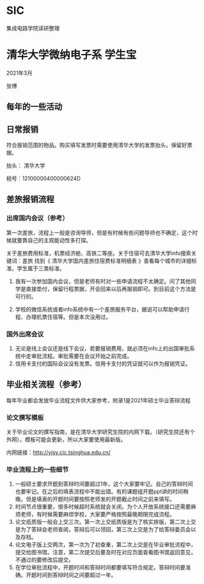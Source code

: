 # SIC
集成电路学院读研整理

# 清华大学微纳电子系 学生宝

2021年3月

张博



## 每年的一些活动

## 日常报销

符合报销范围的物品。购买填写发票时需要使用清华大学的发票抬头。保留好票据。

抬头： 清华大学

税号：12100000400000624D

## 差旅报销流程

### 出席国内会议（参考）
第一次差旅，流程上一般是咨询导师，但是有时候有些问题导师也不确定，这个时候就要靠自己的主观能动性多打探。

关于差旅费用标准，机票经济舱、高铁二等座。关于住宿可去清华大学info搜索关键词：差旅  找到《 清华大学国内差旅住宿费标准明细表 》查看每个城市的详细标准。学生属于三类标准。

1. 我有一次参加国内会议，但是老师有时对一些申请流程不太确定。问了其他同学是直接垫付，保留行程票据，开会回来以后再报销即可。到目前这个方法是可行的。

2. 学校的微信系统或者info系统中有一个差旅服务平台，据说可以帮助申请行程、办理机票住宿等。但是本次没用过。



### 国外出席会议
1. 无论是线上会议还是线下会议，若要报销费用，就必须在info上的出国审批系统中走审批流程。审批需要在会议开始之前完成。
2. 信用卡支付的国际会议没有发票。信用卡支付的凭证就可以作为报销凭证。

## 毕业相关流程（参考）

每年毕业都会发放毕业流程文件供大家参考，附录1是2021年硕士毕业答辩流程

### 论文撰写模板

关于毕业论文的撰写指南，是在清华大学研究生院的内网下载。（研究生院还有个外网）。模板可能会更新，所以大家要使用最新版。

内网链接：http://yjsy.cic.tsinghua.edu.cn/

### 毕业流程上的一些细节

1. 一般硕士要求开题到答辩时间要超过1年，这个大家要牢记。自己的答辩时间也要牢记。在之后的填表流程中不能出错。有的课题组开题ppt讲的时间稍晚，但是填表的开题时间要按照老师发的开题截止时间之前来填写。
2. 时间节点很重要，很多时候超时系统就会关闭。为个人开放系统接口还需要麻烦老师，有时候需要麻烦学校，大家要严格按照最晚期限完成流程。
3. 论文纸质版一般会上交三次。第一次上交纸质版是为了核实排版，第二次上交是为了答辩会老师查阅，答辩后可以领回，第三次上交是为了给答辩委员会以及存档。  
4. 论文电子版上交两次，第一次为了初查重，第二次上交是在毕业审批流程中，提交给图书馆。注意，第二次提交后要及时在对应页面查看图书馆返回意见，不通过的要修改后提交。
5. 在学位审批流程中，开题时间和答辩时间都要填写符合规定。答辩时间要准确。开题时间到答辩时间之间要超过一年。






